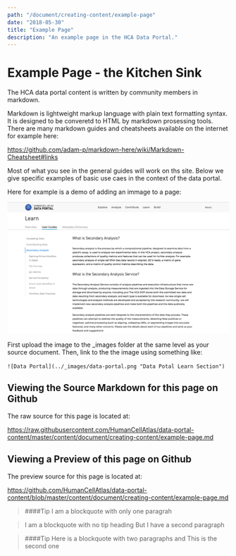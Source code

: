 ```yaml
---
path: "/document/creating-content/example-page"
date: "2018-05-30"
title: "Example Page"
description: "An example page in the HCA Data Portal."
---
```


# Example Page - the Kitchen Sink
 
The HCA data portal content is written by community members in markdown.

Markdown is lightweight markup language with plain text formatting syntax. It is designed to be converetd to HTML by markdown prosessing tools. There are many markdown guides and cheatsheets available on the internet for example here: 

https://github.com/adam-p/markdown-here/wiki/Markdown-Cheatsheet#links

Most of what you see in the general guides will work on ths site. Below we give specific examples of  basic use caes in the context of the data portal.

Here for example is a demo of adding an immage to a page:

![Data Portal](../_images/data-portal.png "Data Potal Learn Section")

First upload the image to the _images folder at the same level as your source document.
Then, link to the the image using something like:

```![Data Portal](../_images/data-portal.png "Data Potal Learn Section")```

## Viewing the Source Markdown for this page on Github

The raw source for this page is located at:

https://raw.githubusercontent.com/HumanCellAtlas/data-portal-content/master/content/document/creating-content/example-page.md

## Viewing a Preview of this page on Github

The preview source for this page is located at:

https://github.com/HumanCellAtlas/data-portal-content/blob/master/content/document/creating-content/example-page.md

>####Tip
>I am a blockquote with only one paragrah

>I am a blockquote with no tip heading
>But I have a second paragraph

>####Tip
>Here is a blockquote with two paragraphs and
>This is the second one
